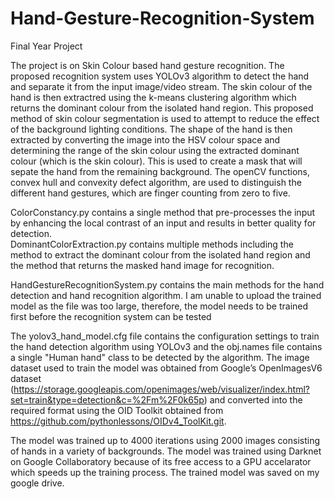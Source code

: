 # Hand-Gesture-Recognition-System
Final Year Project

The project is on Skin Colour based hand gesture recognition. The proposed recognition system uses YOLOv3 algorithm to detect the hand and separate it from the input image/video stream. The skin colour of the hand is then extractred using the k-means clustering algorithm which returns the dominant colour from the isolated hand region. This proposed method of skin colour segmentation is used to attempt to reduce the effect of the background lighting conditions. The shape of the hand is then extracted by converting the image into the HSV colour space and determining the range of the skin colour using the extracted dominant colour (which is the skin colour). This is used to create a mask that will sepate the hand from the remaining background. The openCV functions, convex hull and convexity defect algorithm, are used to distinguish the different hand gestures, which are finger counting from zero to five.


ColorConstancy.py contains a single method that pre-processes the input by enhancing the local contrast of an input and results in better quality for detection.  
DominantColorExtraction.py contains multiple methods including the method to extract the dominant colour from the isolated hand region and the method that returns the masked hand image for recognition.

HandGestureRecognitionSystem.py contains the main methods for the hand detection and hand recognition algorithm. I am unable to upload the trained model as the file was too large, therefore, the model needs to be trained first before the recognition system can be tested

The yolov3_hand_model.cfg file contains the configuration settings to train the hand detection algorithm using YOLOv3 and the obj.names file contains a single "Human hand" class to be detected by the algorithm.
The image dataset used to train the model was obtained from Google’s OpenImagesV6 dataset (https://storage.googleapis.com/openimages/web/visualizer/index.html?set=train&type=detection&c=%2Fm%2F0k65p) and converted into the required format using the OID Toolkit obtained from https://github.com/pythonlessons/OIDv4_ToolKit.git.

The model was trained up to 4000 iterations using 2000 images consisting of hands in a variety of backgrounds. The model was trained using Darknet on Google Collaboratory because of its free access to a GPU accelarator which speeds up the training process. The trained model was saved on my google drive.

